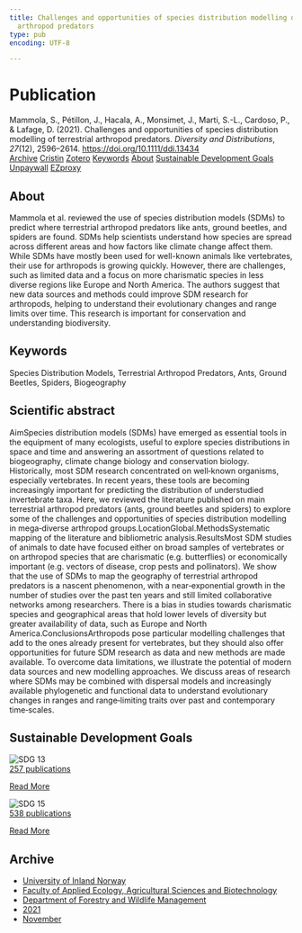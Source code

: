 ```yaml
---
title: Challenges and opportunities of species distribution modelling of terrestrial
  arthropod predators
type: pub
encoding: UTF-8

---
```

<h1>Publication</h1>
<article id="csl-bib-container-8NDWKC5J" class="csl-bib-container">
  <div class="csl-bib-body"> <div class="csl-entry">Mammola, S., Pétillon, J., Hacala, A., Monsimet, J., Marti, S.-L., Cardoso, P., &#38; Lafage, D. (2021). Challenges and opportunities of species distribution modelling of terrestrial arthropod predators. <i>Diversity and Distributions</i>, <i>27</i>(12), 2596–2614. <a href="https://doi.org/10.1111/ddi.13434">https://doi.org/10.1111/ddi.13434</a></div> </div>
  <div class="csl-bib-buttons">
    <a href="#taxonomy-article-8NDWKC5J" alt="archive" class="csl-bib-button">Archive</a>
    <a href="https://app.cristin.no/results/show.jsf?id=1952871" alt="Cristin" class="csl-bib-button">Cristin</a>
    <a href="http://zotero.org/groups/5881554/items/8NDWKC5J" alt="Zotero" class="csl-bib-button">Zotero</a>
    <a href="#keywords-article-8NDWKC5J" alt="keywords" class="csl-bib-button">Keywords</a>
    <a href="#about-article-8NDWKC5J" alt="about_pub" class="csl-bib-button">About</a>
    <a href="#sdg-article-8NDWKC5J" alt="sdg" class="csl-bib-button">Sustainable Development Goals</a>
    <a href="https://onlinelibrary.wiley.com/doi/pdfdirect/10.1111/ddi.13434" alt="Unpaywall" class="csl-bib-button">Unpaywall</a>
    <a href="https://onlinelibrary.wiley.com/doi/pdfdirect/10.1111/ddi.13434" alt="EZproxy" class="csl-bib-button">EZproxy</a>
  </div>
  <div id="csl-bib-meta-container-8NDWKC5J"></div>
</article>
<div id="csl-bib-meta-8NDWKC5J" class="csl-bib-meta">
  <article id="about-article-8NDWKC5J" class="about_pub-article">
    <h1>About</h1>
    Mammola et al. reviewed the use of species distribution models (SDMs) to predict where terrestrial arthropod predators like ants, ground beetles, and spiders are found. SDMs help scientists understand how species are spread across different areas and how factors like climate change affect them. While SDMs have mostly been used for well-known animals like vertebrates, their use for arthropods is growing quickly. However, there are challenges, such as limited data and a focus on more charismatic species in less diverse regions like Europe and North America. The authors suggest that new data sources and methods could improve SDM research for arthropods, helping to understand their evolutionary changes and range limits over time. This research is important for conservation and understanding biodiversity.
  </article>
  <article id="keywords-article-8NDWKC5J" class="keywords-article">
    <h1>Keywords</h1>
    Species Distribution Models, Terrestrial Arthropod Predators, Ants, Ground Beetles, Spiders, Biogeography
  </article>
  <article id="abstract-article-8NDWKC5J" class="abstract-article">
    <h1>Scientific abstract</h1>
    AimSpecies distribution models (SDMs) have emerged as essential tools in the equipment of many ecologists, useful to explore species distributions in space and time and answering an assortment of questions related to biogeography, climate change biology and conservation biology. Historically, most SDM research concentrated on well‐known organisms, especially vertebrates. In recent years, these tools are becoming increasingly important for predicting the distribution of understudied invertebrate taxa. Here, we reviewed the literature published on main terrestrial arthropod predators (ants, ground beetles and spiders) to explore some of the challenges and opportunities of species distribution modelling in mega‐diverse arthropod groups.LocationGlobal.MethodsSystematic mapping of the literature and bibliometric analysis.ResultsMost SDM studies of animals to date have focused either on broad samples of vertebrates or on arthropod species that are charismatic (e.g. butterflies) or economically important (e.g. vectors of disease, crop pests and pollinators). We show that the use of SDMs to map the geography of terrestrial arthropod predators is a nascent phenomenon, with a near‐exponential growth in the number of studies over the past ten years and still limited collaborative networks among researchers. There is a bias in studies towards charismatic species and geographical areas that hold lower levels of diversity but greater availability of data, such as Europe and North America.ConclusionsArthropods pose particular modelling challenges that add to the ones already present for vertebrates, but they should also offer opportunities for future SDM research as data and new methods are made available. To overcome data limitations, we illustrate the potential of modern data sources and new modelling approaches. We discuss areas of research where SDMs may be combined with dispersal models and increasingly available phylogenetic and functional data to understand evolutionary changes in ranges and range‐limiting traits over past and contemporary time‐scales.
  </article>
  <article id="sdg-article-8NDWKC5J" class="sdg-article">
    <h1>Sustainable Development Goals</h1>
    <div class="sdg-container"><div id="sdg13" class="sdg">
        <img src="{{< params subfolder >}}images/sdg/sdg13_en.png" class="image" alt="SDG 13">
        <div class="sdg-overlay">
          <a href="{{< params subfolder >}}en/archive/?sdg=13#archive" class="sdg-publication-count"><span>257</span> publications</a>
          <p><a href="https://sdgs.un.org/goals/goal13" class="sdg-read-more">Read More</a></p>
        </div>
      </div> <div id="sdg15" class="sdg">
        <img src="{{< params subfolder >}}images/sdg/sdg15_en.png" class="image" alt="SDG 15">
        <div class="sdg-overlay">
          <a href="{{< params subfolder >}}en/archive/?sdg=15#archive" class="sdg-publication-count"><span>538</span> publications</a>
          <p><a href="https://sdgs.un.org/goals/goal15" class="sdg-read-more">Read More</a></p>
        </div>
      </div></div>
  </article>
  <article id="taxonomy-article-8NDWKC5J" class="taxonomy-article">
    <h1>Archive</h1>
    <ul>
      <li><a href="{{< params subfolder >}}en/archive/?key=3DCRN523">University of Inland Norway</a></li>
      <li><a href="{{< params subfolder >}}en/archive/?key=T77LXH6D">Faculty of Applied Ecology, Agricultural Sciences and Biotechnology</a></li>
      <li><a href="{{< params subfolder >}}en/archive/?key=7TRARPE3">Department of Forestry and Wildlife Management</a></li>
      <li><a href="{{< params subfolder >}}en/archive/?key=5LT6Q2XL">2021</a></li>
      <li><a href="{{< params subfolder >}}en/archive/?key=XJI2FSP6">November</a></li>
    </ul>
  </article>
</div>
